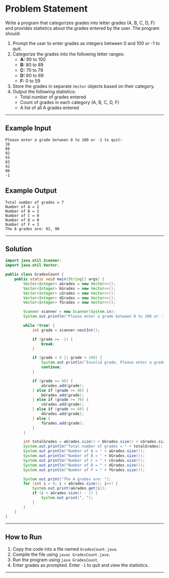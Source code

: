 # Problem Statement

Write a program that categorizes grades into letter grades (A, B, C, D, F) and provides statistics about the grades entered by the user. The program should:

1. Prompt the user to enter grades as integers between 0 and 100 or -1 to quit.
2. Categorize the grades into the following letter ranges:
   - **A:** 90 to 100
   - **B:** 80 to 89
   - **C:** 70 to 79
   - **D:** 60 to 69
   - **F:** 0 to 59
3. Store the grades in separate `Vector` objects based on their category.
4. Output the following statistics:
   - Total number of grades entered
   - Count of grades in each category (A, B, C, D, F)
   - A list of all A grades entered

---

## Example Input

```
Please enter a grade between 0 to 100 or -1 to quit:
38
86
92
55
83
42
90
-1
```

## Example Output

```
Total number of grades = 7
Number of A = 2
Number of B = 2
Number of C = 0
Number of D = 0
Number of F = 3
The A grades are: 92, 90
```

---

## Solution

```java
import java.util.Scanner;
import java.util.Vector;

public class GradesCount {
    public static void main(String[] args) {
        Vector<Integer> aGrades = new Vector<>();
        Vector<Integer> bGrades = new Vector<>();
        Vector<Integer> cGrades = new Vector<>();
        Vector<Integer> dGrades = new Vector<>();
        Vector<Integer> fGrades = new Vector<>();

        Scanner scanner = new Scanner(System.in);
        System.out.println("Please enter a grade between 0 to 100 or -1 to quit: ");

        while (true) {
            int grade = scanner.nextInt();

            if (grade == -1) {
                break;
            }

            if (grade < 0 || grade > 100) {
                System.out.println("Invalid grade. Please enter a grade between 0 to 100 or -1 to quit: ");
                continue;
            }

            if (grade >= 90) {
                aGrades.add(grade);
            } else if (grade >= 80) {
                bGrades.add(grade);
            } else if (grade >= 70) {
                cGrades.add(grade);
            } else if (grade >= 60) {
                dGrades.add(grade);
            } else {
                fGrades.add(grade);
            }
        }

        int totalGrades = aGrades.size() + bGrades.size() + cGrades.size() + dGrades.size() + fGrades.size();
        System.out.println("Total number of grades = " + totalGrades);
        System.out.println("Number of A = " + aGrades.size());
        System.out.println("Number of B = " + bGrades.size());
        System.out.println("Number of C = " + cGrades.size());
        System.out.println("Number of D = " + dGrades.size());
        System.out.println("Number of F = " + fGrades.size());

        System.out.print("The A grades are: ");
        for (int i = 0; i < aGrades.size(); i++) {
            System.out.print(aGrades.get(i));
            if (i < aGrades.size() - 1) {
                System.out.print(", ");
            }
        }
    }
}
```

---

## How to Run

1. Copy the code into a file named `GradesCount.java`.
2. Compile the file using `javac GradesCount.java`.
3. Run the program using `java GradesCount`.
4. Enter grades as prompted. Enter `-1` to quit and view the statistics.

---